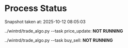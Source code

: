 # Process Status

Snapshot taken at: 2025-10-12 08:05:03

../wintrd/trade_algo.py --task price_update: **NOT RUNNING**

../wintrd/trade_algo.py --task buy_sell: **NOT RUNNING**

